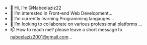 - 👋 Hi, I’m @Nabeelaziz22
- 👀 I’m interested in Front-end Web Development...
- 🌱 I’m currently learning Programming langauges...
- 💞️ I’m looking to collaborate on various professional platforms ...
- 📫 How to reach me? please leave a short message to nabeelaziz2001@gmail.com...

<!---
Nabeelaziz22/Nabeelaziz22 is a ✨ special ✨ repository because its `README.md` (this file) appears on your GitHub profile.
You can click the Preview link to take a look at your changes.
--->
